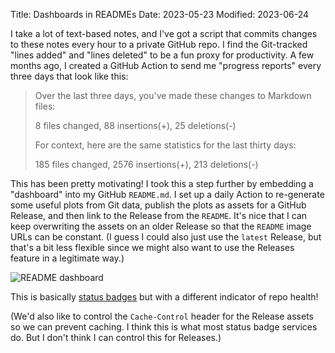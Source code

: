 Title: Dashboards in READMEs
Date: 2023-05-23
Modified: 2023-06-24

I take a lot of text-based notes, and I've got a script that commits changes to
these notes every hour to a private GitHub repo. I find the Git-tracked "lines
added" and "lines deleted" to be a fun proxy for productivity. A few months ago,
I created a GitHub Action to send me "progress reports" every three days that look
like this:

> Over the last three days, you've made these changes to Markdown files:
>
> 8 files changed, 88 insertions(+), 25 deletions(-)
>
> For context, here are the same statistics for the last thirty days:
>
> 185 files changed, 2576 insertions(+), 213 deletions(-)

This has been pretty motivating! I took this a step further by embedding a "dashboard"
into my GitHub `README.md`. I set up a daily Action to re-generate some useful
plots from Git data, publish the plots as assets for a GitHub Release, and then
link to the Release from the `README`. It's nice that I can keep overwriting the
assets on an older Release so that the `README` image URLs can be constant. (I
guess I could also just use the `latest` Release, but that's a bit less flexible
since we might also want to use the Releases feature in a legitimate way.)

![README dashboard]({static}/images/readme-dashboard.png)

This is basically [status badges](https://docs.github.com/en/actions/monitoring-and-troubleshooting-workflows/adding-a-workflow-status-badge)
but with a different indicator of repo health!

(We'd also like to control the `Cache-Control` header for the Release assets so
we can prevent caching. I think this is what most status badge services do. But I
don't think I can control this for Releases.)
